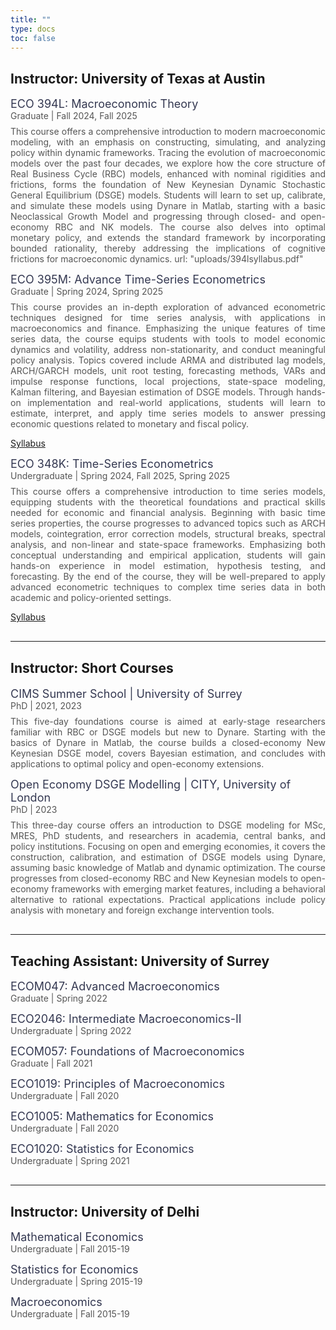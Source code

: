 ```yaml
---
title: ""
type: docs
toc: false
---
```


<h2>Instructor: University of Texas at Austin</h2>

<p style="margin-bottom: 0.5rem;">
  <span style="font-size: 18px; color: #343851;">
    ECO 394L: Macroeconomic Theory
  </span><br>
  <span style="font-size: 14px; color: #555;">
    Graduate | Fall 2024, Fall 2025 
  </span>
</p>
<p style="font-size: 14px; color: #555; margin-top: 5px; text-align: justify;">
This course offers a comprehensive introduction to modern macroeconomic modeling, with an emphasis on constructing, simulating, and analyzing policy within dynamic frameworks. Tracing the evolution of macroeconomic models over the past four decades, we explore how the core structure of Real Business Cycle (RBC) models, enhanced with nominal rigidities and frictions, forms the foundation of New Keynesian Dynamic Stochastic General Equilibrium (DSGE) models. Students will learn to set up, calibrate, and simulate these models using Dynare in Matlab, starting with a basic Neoclassical Growth Model and progressing through closed- and open-economy RBC and NK models. The course also delves into optimal monetary policy, and extends the standard framework by incorporating bounded rationality, thereby addressing the implications of cognitive frictions for macroeconomic dynamics.
url: "uploads/394lsyllabus.pdf" 
</p>


<p style="margin-bottom: 0.5rem;">
  <span style="font-size: 18px; color: #343851;">
    ECO 395M: Advance Time-Series Econometrics
  </span><br>
  <span style="font-size: 14px; color: #555;">
    Graduate | Spring 2024, Spring 2025
  </span>
</p>
<p style="font-size: 14px; color: #555; margin-top: 5px; text-align: justify;">
This course provides an in-depth exploration of advanced econometric techniques designed for time series analysis, with applications in macroeconomics and finance. Emphasizing the unique features of time series data, the course equips students with tools to model economic dynamics and volatility, address non-stationarity, and conduct meaningful policy analysis. Topics covered include ARMA and distributed lag models, ARCH/GARCH models, unit root testing, forecasting methods, VARs and impulse response functions, local projections, state-space modeling, Kalman filtering, and Bayesian estimation of DSGE models. Through hands-on implementation and real-world applications, students will learn to estimate, interpret, and apply time series models to answer pressing economic questions related to monetary and fiscal policy.
</p>
<p class="research-buttons">
  <a class="research-btn" href="uploads/395msyllabus.pdf" target="_blank">Syllabus</a>
</p>

<p style="margin-bottom: 0.5rem;">
  <span style="font-size: 18px; color: #343851;">
    ECO 348K: Time-Series Econometrics
  </span><br>
  <span style="font-size: 14px; color: #555;">
    Undergraduate | Spring 2024, Fall 2025, Spring 2025
  </span>
</p>
<p style="font-size: 14px; color: #555; margin-top: 5px; text-align: justify;">
This course offers a comprehensive introduction to time series models, equipping students with the theoretical foundations and practical skills needed for economic and financial analysis. Beginning with basic time series properties, the course progresses to advanced topics such as ARCH models, cointegration, error correction models, structural breaks, spectral analysis, and non-linear and state-space frameworks. Emphasizing both conceptual understanding and empirical application, students will gain hands-on experience in model estimation, hypothesis testing, and forecasting. By the end of the course, they will be well-prepared to apply advanced econometric techniques to complex time series data in both academic and policy-oriented settings.
</p>
<p class="research-buttons">
  <a class="research-btn" href="uploads/348ksyllabus.pdf" target="_blank">Syllabus</a>
</p>

<hr style="margin: 30px 0;">

<h2>Instructor: Short Courses</h2>

<p style="margin-bottom: 0.5rem;">
  <span style="font-size: 18px; color: #343851;">
    CIMS Summer School | University of Surrey
  </span><br>
  <span style="font-size: 14px; color: #555;">
    PhD | 2021, 2023 
  </span>
</p>
<p style="font-size: 14px; color: #555; margin-top: 5px; text-align: justify;">
This five-day foundations course is aimed at early-stage researchers familiar with RBC or DSGE models but new to Dynare. Starting with the basics of Dynare in Matlab, the course builds a closed-economy New Keynesian DSGE model, covers Bayesian estimation, and concludes with applications to optimal policy and open-economy extensions.
</p>

<p style="margin-bottom: 0.5rem;">
  <span style="font-size: 18px; color: #343851;">
    Open Economy DSGE Modelling | CITY, University of London
  </span><br>
  <span style="font-size: 14px; color: #555;">
    PhD | 2023 
  </span>
</p>
<p style="font-size: 14px; color: #555; margin-top: 5px; text-align: justify;">
This three-day course offers an introduction to DSGE modeling for MSc, MRES, PhD students, and researchers in academia, central banks, and policy institutions. Focusing on open and emerging economies, it covers the construction, calibration, and estimation of DSGE models using Dynare, assuming basic knowledge of Matlab and dynamic optimization. The course progresses from closed-economy RBC and New Keynesian models to open-economy frameworks with emerging market features, including a behavioral alternative to rational expectations. Practical applications include policy analysis with monetary and foreign exchange intervention tools.
</p>

<hr style="margin: 30px 0;">

<h2>Teaching Assistant: University of Surrey</h2>

<p style="margin-bottom: 0.5rem;">
  <span style="font-size: 18px; color: #343851;">
    ECOM047: Advanced Macroeconomics
  </span><br>
  <span style="font-size: 14px; color: #555;">
    Graduate | Spring 2022
  </span>
</p>

<p style="margin-bottom: 0.5rem;">
  <span style="font-size: 18px; color: #343851;">
    ECO2046: Intermediate Macroeconomics-II
  </span><br>
  <span style="font-size: 14px; color: #555;">
    Undergraduate | Spring 2022
  </span>
</p>

<p style="margin-bottom: 0.5rem;">
  <span style="font-size: 18px; color: #343851;">
    ECOM057: Foundations of Macroeconomics
  </span><br>
  <span style="font-size: 14px; color: #555;">
    Graduate | Fall 2021
  </span>
</p>

<p style="margin-bottom: 0.5rem;">
  <span style="font-size: 18px; color: #343851;">
    ECO1019: Principles of Macroeconomics
  </span><br>
  <span style="font-size: 14px; color: #555;">
    Undergraduate | Fall 2020
  </span>
</p>


<p style="margin-bottom: 0.5rem;">
  <span style="font-size: 18px; color: #343851;">
    ECO1005: Mathematics for Economics
  </span><br>
  <span style="font-size: 14px; color: #555;">
    Undergraduate | Fall 2020
  </span>
</p>

<p style="margin-bottom: 0.5rem;">
  <span style="font-size: 18px; color: #343851;">
    ECO1020: Statistics for Economics
  </span><br>
  <span style="font-size: 14px; color: #555;">
    Undergraduate | Spring 2021
  </span>
</p>

<hr style="margin: 30px 0;">

<h2>Instructor: University of Delhi</h2>

<p style="margin-bottom: 0.5rem;">
  <span style="font-size: 18px; color: #343851;">
    Mathematical Economics
  </span><br>
  <span style="font-size: 14px; color: #555;">
    Undergraduate | Fall 2015-19
  </span>
</p>

<p style="margin-bottom: 0.5rem;">
  <span style="font-size: 18px; color: #343851;">
    Statistics for Economics
  </span><br>
  <span style="font-size: 14px; color: #555;">
    Undergraduate | Spring 2015-19
  </span>
</p>

<p style="margin-bottom: 0.5rem;">
  <span style="font-size: 18px; color: #343851;">
    Macroeconomics
  </span><br>
  <span style="font-size: 14px; color: #555;">
    Undergraduate | Fall 2015-19
  </span>
</p>
